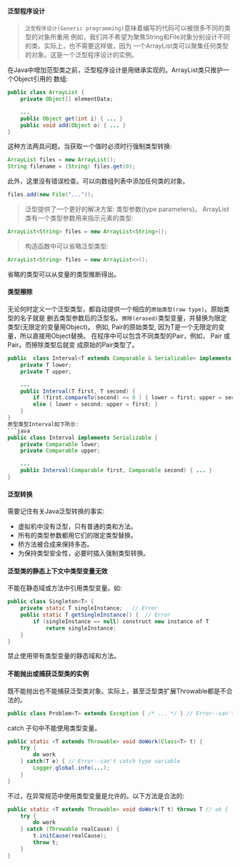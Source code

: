 #### 泛型程序设计
> `泛型程序设计(Generic programming)`意味着编写的代码可以被很多不同的类型的对象所重用
例如，我们并不希望为聚焦String和File对象分别设计不同的类。实际上，也不需要这样做，因为
一个ArrayList类可以聚集任何类型的对象。这是一个泛型程序设计的实例。

在Java中增加范型类之前，泛型程序设计是用继承实现的。ArrayList类只推护一个Object引用的
数组:
```java
public class ArrayList {
	private Object[] elementData;

	...
	public Object get(int i) { ... }
	public void add(Object o) { ... }
}
```
这种方法两具问题。当获取一个值时必须时行强制类型转换:
```java
ArrayList files = new ArrayList();
String filename = (String) files.get(0);
```
此外，这里没有错误检查。可以向数组列表中添加任何类的对象。
```java
files.add(new File("..."));
```

> 泛型提供了一个更好的解决方案: 类型参数(type parameters)。
ArrayList类有一个类型参数用来指示元素的类型:
```java
ArrayList<String> files = new ArrayList<String>();
```

> 构造函数中可以省略泛型类型:
```java
ArrayList<String> files = new ArrayList<>();
```
省略的类型可以从变量的类型推断得出。


#### 类型擦除
无论何时定义一个泛型类型，都自动提供一个相应的`原始类型(raw type)`。原始类型的名子就是
删去类型参数后的泛型名。`擦除(erased)`类型变量，并替换为限定类型(无限定的变量用Object)。
例如, Pair<T>的原始类型, 因为T是一个无限定的变量，所以直接用Object替换。
在程序中可以包含不同类型的Pair，例如， Pair<String> 或Pair<LocalDate>。而擦除类型后就变
成原始的Pair类型了。
```java
public  class Interval<T extends Comparable & Serializable> implements Serializable {
	private T lower;
	private T upper;

	...
	public Interval(T first, T second) {
		if (first.compareTo(second) <= 0 ) { lower = first; upper = second; }
		else { lower = second; upper = first; }
	}
}
原型类型Interval如下所示:
```java
public class Interval implements Serializable {
	private Comparable lower;
	private Comparable upper;

	...
	public Interval(Comparable first, Comparable second) { ... }
}
```


#### 泛型转换
需要记住有关Java泛型转换的事实:
* 虚拟机中没有泛型，只有普通的类和方法。
* 所有的类型参数都用它们的限定类型替换。
* 桥方法被合成来保持多态。
* 为保持类型安全性，必要时插入强制类型转换。


#### 泛型类的静态上下文中类型变量无效
不能在静态域或方法中引用类型变量。如:
```java
public class Singleton<T> {
	private static T singleInstance;   // Error
	public static T getSingleInstance() {  // Error
		if (singleInstance == null) construct new instance of T
			return singleInstance;
	}
}
```
禁止使用带有类型变量的静态域和方法。


#### 不能抛出或捕获泛型类的实例
既不能抛出也不能捕获泛型类对象。实际上，甚至泛型类扩展Throwable都是不合法的。
```java
public class Problem<T> extends Exception { /* ... */ } // Error--can't extends Throwable
```

catch 子句中不能使用类型变量。
```java
public static <T extends Throwable> void doWork(Class<T> t) {
	try {
		do work
	} catch(T e) { // Error--can't catch type variable
		Logger.global.info(...);
	}
}
```
不过，在异常规范中使用类型变量是允许的。以下方法是合法的:
```java
public static <T extends Throwable> void doWork(T t) throws T // ok {
	try { 
		do work
	} catch (Throwable realCause) {
		t.initCause(realCause);
		throw t;
	}
}
```
